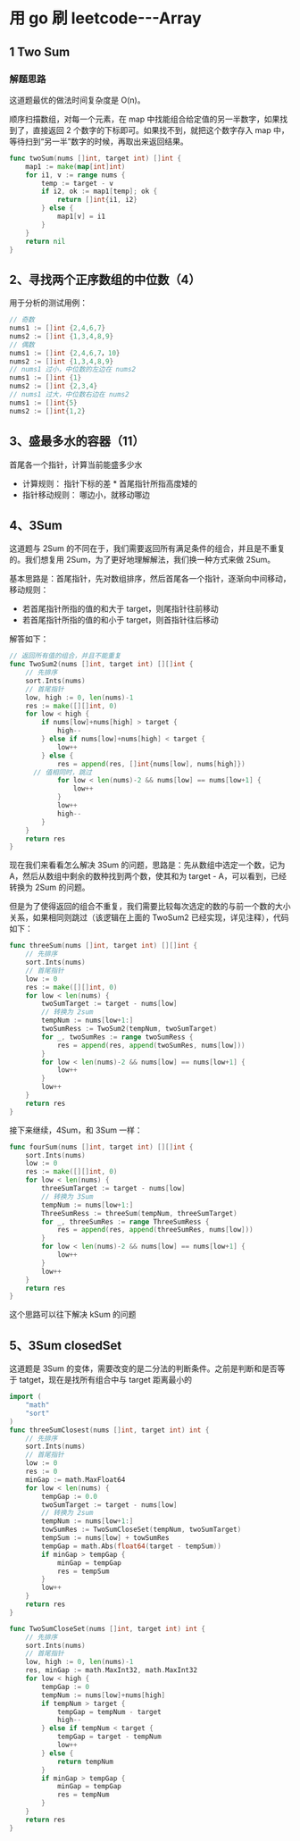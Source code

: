 # 用 go 刷 leetcode---Array

## 1 Two Sum

### 解题思路

这道题最优的做法时间复杂度是 O(n)。

顺序扫描数组，对每一个元素，在 map 中找能组合给定值的另一半数字，如果找到了，直接返回 2 个数字的下标即可。如果找不到，就把这个数字存入 map 中，等待扫到“另一半”数字的时候，再取出来返回结果。

```go
func twoSum(nums []int, target int) []int {
    map1 := make(map[int]int)
    for i1, v := range nums {
        temp := target - v
        if i2, ok := map1[temp]; ok {
            return []int{i1, i2}
        } else {
            map1[v] = i1
        }
    }
    return nil
}
```

## 2、寻找两个正序数组的中位数（4）

用于分析的测试用例：

```go
// 奇数
nums1 := []int {2,4,6,7}
nums2 := []int {1,3,4,8,9}
// 偶数
nums1 := []int {2,4,6,7，10}
nums2 := []int {1,3,4,8,9}
// nums1 过小，中位数的左边在 nums2
nums1 := []int {1}
nums2 := []int {2,3,4}
// nums1 过大，中位数右边在 nums2
nums1 := []int{5}
nums2 := []int{1,2}
```

## 3、盛最多水的容器（11）

首尾各一个指针，计算当前能盛多少水

* 计算规则：
指针下标的差 * 首尾指针所指高度矮的
* 指针移动规则：
哪边小，就移动哪边

## 4、3Sum

这道题与 2Sum 的不同在于，我们需要返回所有满足条件的组合，并且是不重复的。我们想复用 2Sum，为了更好地理解解法，我们换一种方式来做 2Sum。

基本思路是：首尾指针，先对数组排序，然后首尾各一个指针，逐渐向中间移动，移动规则：

- 若首尾指针所指的值的和大于 target，则尾指针往前移动
- 若首尾指针所指的值的和小于 target，则首指针往后移动

解答如下：

```go
// 返回所有值的组合，并且不能重复
func TwoSum2(nums []int, target int) [][]int {
	// 先排序
	sort.Ints(nums)
	// 首尾指针
	low, high := 0, len(nums)-1
	res := make([][]int, 0)
	for low < high {
		if nums[low]+nums[high] > target {
			high--
		} else if nums[low]+nums[high] < target {
			low++
		} else {
			res = append(res, []int{nums[low], nums[high]})
      // 值相同时，跳过
			for low < len(nums)-2 && nums[low] == nums[low+1] {
				low++
			}
			low++
			high--
		}
	}
	return res
}
```

现在我们来看看怎么解决 3Sum 的问题，思路是：先从数组中选定一个数，记为A，然后从数组中剩余的数种找到两个数，使其和为 target - A，可以看到，已经转换为 2Sum 的问题。

但是为了使得返回的组合不重复，我们需要比较每次选定的数的与前一个数的大小关系，如果相同则跳过（该逻辑在上面的 TwoSum2 已经实现，详见注释），代码如下：

```go
func threeSum(nums []int, target int) [][]int {
	// 先排序
	sort.Ints(nums)
	// 首尾指针
	low := 0
	res := make([][]int, 0)
	for low < len(nums) {
		twoSumTarget := target - nums[low]
		// 转换为 2sum
		tempNum := nums[low+1:]
		twoSumRess := TwoSum2(tempNum, twoSumTarget)
		for _, twoSumRes := range twoSumRess {
			res = append(res, append(twoSumRes, nums[low]))
		}
		for low < len(nums)-2 && nums[low] == nums[low+1] {
			low++
		}
		low++
	}
	return res
}
```

接下来继续，4Sum，和 3Sum 一样：

```go
func fourSum(nums []int, target int) [][]int {
	sort.Ints(nums)
	low := 0
	res := make([][]int, 0)
	for low < len(nums) {
		threeSumTarget := target - nums[low]
		// 转换为 3Sum
		tempNum := nums[low+1:]
		ThreeSumRess := threeSum(tempNum, threeSumTarget)
		for _, threeSumRes := range ThreeSumRess {
			res = append(res, append(threeSumRes, nums[low]))
		}
		for low < len(nums)-2 && nums[low] == nums[low+1] {
			low++
		}
		low++
	}
	return res
}
```

这个思路可以往下解决 kSum 的问题

## 5、3Sum closedSet

这道题是 3Sum 的变体，需要改变的是二分法的判断条件。之前是判断和是否等于 tatget，现在是找所有组合中与 target 距离最小的

```go
import (
	"math"
	"sort"
)
func threeSumClosest(nums []int, target int) int {
	// 先排序
	sort.Ints(nums)
	// 首尾指针
	low := 0
	res := 0
	minGap := math.MaxFloat64
	for low < len(nums) {
		tempGap := 0.0
		twoSumTarget := target - nums[low]
		// 转换为 2sum
		tempNum := nums[low+1:]
		towSumRes := TwoSumCloseSet(tempNum, twoSumTarget)
		tempSum := nums[low] + towSumRes
		tempGap = math.Abs(float64(target - tempSum))
		if minGap > tempGap {
			minGap = tempGap
			res = tempSum
		}
		low++
	}
	return res
}

func TwoSumCloseSet(nums []int, target int) int {
	// 先排序
	sort.Ints(nums)
	// 首尾指针
	low, high := 0, len(nums)-1
	res, minGap := math.MaxInt32, math.MaxInt32
	for low < high {
		tempGap := 0
		tempNum := nums[low]+nums[high]
		if tempNum > target {
			tempGap = tempNum - target
			high--
		} else if tempNum < target {
			tempGap = target - tempNum
			low++
		} else {
			return tempNum
		}
		if minGap > tempGap {
			minGap = tempGap
			res = tempNum
		}
	}
	return res
}
```

